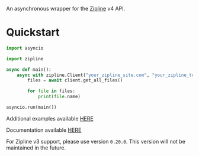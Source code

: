 An asynchronous wrapper for the [Zipline](https://zipline.diced.sh/) v4 API.

# Quickstart

```py
import asyncio

import zipline

async def main():
    async with zipline.Client("your_zipline_site.com", "your_zipline_token") as client:
        files = await client.get_all_files()

        for file in files:
            print(file.name)

asyncio.run(main())
```

Additional examples available [HERE](https://github.com/fretgfr/zipline.py/tree/master/examples)

Documentation available [HERE](https://ziplinepy.readthedocs.io/en/latest/)

For Zipline v3 support, please use version `0.20.0`. This version will not be maintained in the future.
